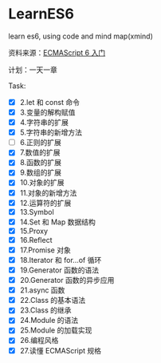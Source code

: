 # LearnES6
learn es6, using code and mind map(xmind)

资料来源：[ECMAScript 6 入门](https://es6.ruanyifeng.com/)

计划：一天一章

Task:

- [x] 2.let 和 const 命令
- [x] 3.变量的解构赋值
- [x] 4.字符串的扩展
- [x] 5.字符串的新增方法
- [ ] 6.正则的扩展
- [x] 7.数值的扩展
- [x] 8.函数的扩展
- [x] 9.数组的扩展
- [x] 10.对象的扩展
- [x] 11.对象的新增方法
- [x] 12.运算符的扩展
- [x] 13.Symbol
- [x] 14.Set 和 Map 数据结构
- [x] 15.Proxy
- [x] 16.Reflect
- [x] 17.Promise 对象
- [x] 18.Iterator 和 for...of 循环
- [x] 19.Generator 函数的语法
- [x] 20.Generator 函数的异步应用
- [x] 21.async 函数
- [x] 22.Class 的基本语法
- [x] 23.Class 的继承
- [x] 24.Module 的语法
- [x] 25.Module 的加载实现
- [x] 26.编程风格
- [x] 27.读懂 ECMAScript 规格
